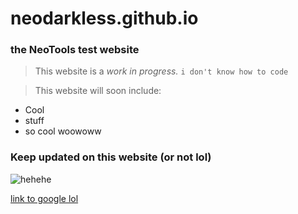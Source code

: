 # neodarkless.github.io
### the NeoTools test website

> This website is a *work in progress.* 
`i don't know how to code`

> This website will soon include:
+ Cool
+ stuff
+ so cool woowoww

### Keep updated on this website (or not lol)
![hehehe](https://media.istockphoto.com/id/1383831579/vector/double-thumbs-up-emoticon.jpg?s=612x612&w=0&k=20&c=gk_PkPyFLeQCB69U8vhxmzlyikncetntRGfRghJTEiM=)

[link to google lol](https://google.com)
